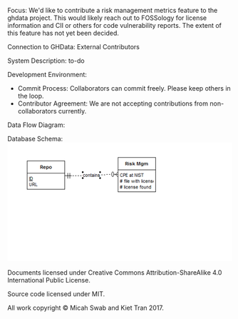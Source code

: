 Focus: We'd like to contribute a risk management metrics feature to the ghdata project. This would likely reach out to FOSSology for license information and CII or others for code vulnerability reports. The extent of this feature has not yet been decided.

Connection to GHData: External Contributors


System Description:
to-do

Development Environment:
- Commit Process: Collaborators can commit freely. Please keep others in the loop.
- Contributor Agreement: We are not accepting contributions from non-collaborators currently.

Data Flow Diagram:

Database Schema: 
![alt tag](1.PNG)



Documents licensed under Creative Commons Attribution-ShareAlike 4.0 International Public License.

Source code licensed under MIT.

All work copyright © Micah Swab and Kiet Tran 2017.
